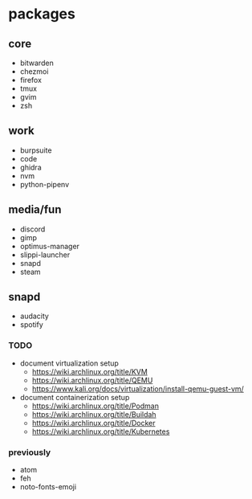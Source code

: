 # packages

## core

- bitwarden
- chezmoi
- firefox
- tmux
- gvim
- zsh

## work

- burpsuite
- code
- ghidra
- nvm
- python-pipenv

## media/fun

- discord
- gimp
- optimus-manager
- slippi-launcher
- snapd
- steam

## snapd

- audacity
- spotify

### TODO

- document virtualization setup
  - https://wiki.archlinux.org/title/KVM
  - https://wiki.archlinux.org/title/QEMU
  - https://www.kali.org/docs/virtualization/install-qemu-guest-vm/
- document containerization setup
  - https://wiki.archlinux.org/title/Podman
  - https://wiki.archlinux.org/title/Buildah
  - https://wiki.archlinux.org/title/Docker
  - https://wiki.archlinux.org/title/Kubernetes

### previously

- atom
- feh
- noto-fonts-emoji

